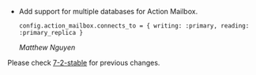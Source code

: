 *   Add support for multiple databases for Action Mailbox.

    `config.action_mailbox.connects_to = { writing: :primary, reading: :primary_replica }`

    *Matthew Nguyen*

Please check [7-2-stable](https://github.com/rails/rails/blob/7-2-stable/actionmailbox/CHANGELOG.md) for previous changes.
